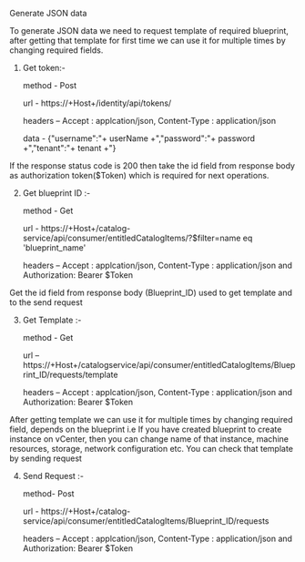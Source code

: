 Generate JSON data

  To generate JSON data we need to request template of required blueprint, after getting that template for first time we can use it for multiple times by changing required fields.

1) Get token:-

    method - Post

    url - https://+Host+/identity/api/tokens/

    headers – Accept : applcation/json, Content-Type : application/json

    data - {"username":"+ userName +","password":"+ password +","tenant":"+ tenant +"}

If the response status code is 200 then take the id field from response body as authorization token($Token) which is required for next operations.

2) Get blueprint ID :-

   method - Get

   url - https://+Host+/catalog-service/api/consumer/entitledCatalogItems/?$filter=name eq 'blueprint_name' 

   headers – Accept : applcation/json, Content-Type : application/json and Authorization: Bearer $Token

 Get the id field from response body (Blueprint\_ID) used to get template and to the send request
 
3) Get Template :-

   method - Get

   url – https://+Host+/catalogservice/api/consumer/entitledCatalogItems/Blueprint_ID/requests/template

   headers – Accept : applcation/json, Content-Type : application/json and Authorization: Bearer $Token

After getting template we can use it for multiple times by changing required field, depends on the blueprint
i.e If you have created blueprint to create instance on vCenter, then you can change name of that instance, machine resources, storage, network configuration etc.
You can check that template by sending request

4) Send Request :-

    method- Post

    url - https://+Host+/catalog-service/api/consumer/entitledCatalogItems/Blueprint_ID/requests

    headers – Accept : applcation/json, Content-Type : application/json and Authorization: Bearer $Token